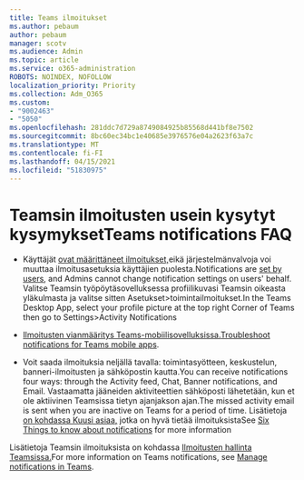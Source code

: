 ```yaml
---
title: Teams ilmoitukset
ms.author: pebaum
author: pebaum
manager: scotv
ms.audience: Admin
ms.topic: article
ms.service: o365-administration
ROBOTS: NOINDEX, NOFOLLOW
localization_priority: Priority
ms.collection: Adm_O365
ms.custom:
- "9002463"
- "5050"
ms.openlocfilehash: 281ddc7d729a8749084925b85568d441bf8e7502
ms.sourcegitcommit: 8bc60ec34bc1e40685e3976576e04a2623f63a7c
ms.translationtype: MT
ms.contentlocale: fi-FI
ms.lasthandoff: 04/15/2021
ms.locfileid: "51830975"
---
```

# <a name="teams-notifications-faq"></a><span data-ttu-id="0f647-102">Teamsin ilmoitusten usein kysytyt kysymykset</span><span class="sxs-lookup"><span data-stu-id="0f647-102">Teams notifications FAQ</span></span>


- <span data-ttu-id="0f647-103">Käyttäjät [ovat määrittäneet ilmoitukset,](https://support.microsoft.com/office/1cc31834-5fe5-412b-8edb-43fecc78413d)eikä järjestelmänvalvoja voi muuttaa ilmoitusasetuksia käyttäjien puolesta.</span><span class="sxs-lookup"><span data-stu-id="0f647-103">Notifications are [set by users](https://support.microsoft.com/office/1cc31834-5fe5-412b-8edb-43fecc78413d), and Admins cannot change notification settings on users' behalf.</span></span> <span data-ttu-id="0f647-104">Valitse Teamsin työpöytäsovelluksessa profiilikuvasi Teamsin oikeasta yläkulmasta ja valitse sitten Asetukset>toimintailmoitukset.</span><span class="sxs-lookup"><span data-stu-id="0f647-104">In the Teams Desktop App, select your profile picture at the top right Corner of Teams then go to Settings>Activity Notifications</span></span>

- <span data-ttu-id="0f647-105">[Ilmoitusten vianmääritys Teams-mobiilisovelluksissa.](https://support.microsoft.com/office/6d125ac2-e440-4fab-8e4c-2227a52d460c)</span><span class="sxs-lookup"><span data-stu-id="0f647-105">[Troubleshoot notifications for Teams mobile apps](https://support.microsoft.com/office/6d125ac2-e440-4fab-8e4c-2227a52d460c).</span></span>

- <span data-ttu-id="0f647-106">Voit saada ilmoituksia neljällä tavalla: toimintasyötteen, keskustelun, banneri-ilmoitusten ja sähköpostin kautta.</span><span class="sxs-lookup"><span data-stu-id="0f647-106">You can receive notifications four ways: through the Activity feed, Chat, Banner notifications, and Email.</span></span> <span data-ttu-id="0f647-107">Vastaamatta jääneiden aktiviteettien sähköposti lähetetään, kun et ole aktiivinen Teamsissa tietyn ajanjakson ajan.</span><span class="sxs-lookup"><span data-stu-id="0f647-107">The missed activity email is sent when you are inactive on Teams for a period of time.</span></span> <span data-ttu-id="0f647-108">Lisätietoja [on kohdassa Kuusi asiaa,](https://support.microsoft.com/office/abb62c60-3d15-4968-b86a-42fea9c22cf4) jotka on hyvä tietää ilmoituksista</span><span class="sxs-lookup"><span data-stu-id="0f647-108">See [Six Things to know about notifications](https://support.microsoft.com/office/abb62c60-3d15-4968-b86a-42fea9c22cf4) for more information</span></span>

<span data-ttu-id="0f647-109">Lisätietoja Teamsin ilmoituksista on kohdassa [Ilmoitusten hallinta Teamsissa.](https://support.office.com/article/1cc31834-5fe5-412b-8edb-43fecc78413d#ID0EAABAAA)</span><span class="sxs-lookup"><span data-stu-id="0f647-109">For more information on Teams notifications, see  [Manage notifications in Teams](https://support.office.com/article/1cc31834-5fe5-412b-8edb-43fecc78413d#ID0EAABAAA).</span></span>
